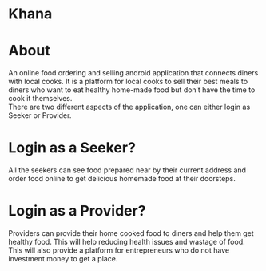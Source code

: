 # Khana
<h1>About</h1>
An online food ordering and selling android application that connects diners with local cooks. It is a platform for local cooks to sell their best meals
to diners who want to eat healthy home-made food but don’t have the time to cook it themselves. <br/>
There are two different aspects of the application, one can either login as Seeker or Provider.

<h1>Login as a Seeker?</h1>
All the seekers can see food prepared near by their current address and order food online to get delicious homemade food at their doorsteps.

<h1>Login as a Provider?</h1>
Providers can provide their home cooked food to diners and help them get healthy food. This will help reducing health issues and wastage of food.
This will also provide a platform for entrepreneurs who do not have investment money to get a place. 

